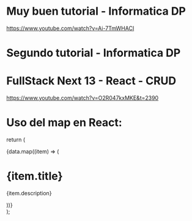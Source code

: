 # Muy buen tutorial - Informatica DP
https://www.youtube.com/watch?v=Ai-7TmWHACI

# Segundo tutorial - Informatica DP
# FullStack Next 13 - React - CRUD
https://www.youtube.com/watch?v=O2R047kxMKE&t=2390


# Uso del map en React:
return (
     <div>
       {data.map((item) => (
         <div key={item.id}>
           <h1>{item.title}</h1>
           <p>{item.description}</p>
         </div>
       ))}
     </div>
   );
